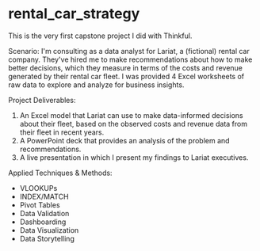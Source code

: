 # rental_car_strategy
This is the very first capstone project I did with Thinkful.

Scenario: I'm consulting as a data analyst for Lariat, a (fictional) rental car company. They've hired me to make recommendations about how to make better decisions, which they measure in terms of the costs and revenue generated by their rental car fleet. I was provided 4 Excel worksheets of raw data to explore and analyze for business insights.

Project Deliverables: 
1. An Excel model that Lariat can use to make data-informed decisions about their fleet, based on the observed costs and revenue data from their fleet in recent years.
2. A PowerPoint deck that provides an analysis of the problem and recommendations.
3. A live presentation in which I present my findings to Lariat executives.

Applied Techniques & Methods:
- VLOOKUPs
- INDEX/MATCH
- Pivot Tables
- Data Validation
- Dashboarding
- Data Visualization
- Data Storytelling
